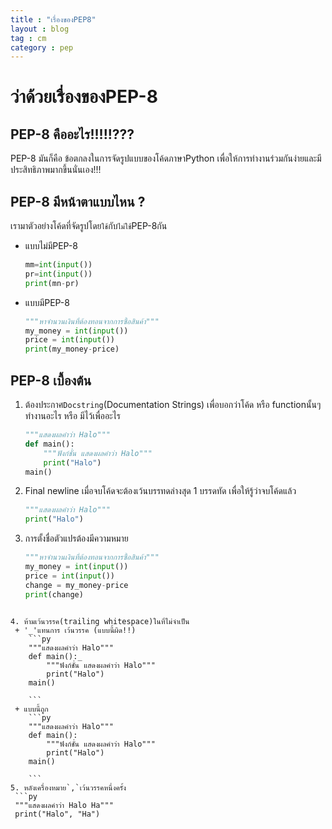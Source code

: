 ```yaml
---
title : "เรื่องของPEP8"
layout : blog
tag : cm
category : pep
---
```

# ว่าด้วยเรื่องของPEP-8
## PEP-8 คืออะไร!!!!!???
PEP-8 มันก็คือ ข้อตกลงในการจัดรูปแบบของโค้ดภาษาPython เพื่อให้การทำงานร่วมกันง่ายและมีประสิทธิภาพมากขึ้นนั่นเอง!!!

## PEP-8 มีหน้าตาแบบไหน ?
เรามาตัวอย่างโค้ดที่จัดรูปโดย`ใช้`กับ`ไม่ใช้`PEP-8กัน
+ แบบไม่มีPEP-8
   ```py
  mm=int(input())
  pr=int(input())
  print(mn-pr)
  ```
+ แบบมีPEP-8
  ```py
  """หาจำนวนเงินที่ต้องทอนจากการซื้อสินค้า"""
  my_money = int(input())
  price = int(input())
  print(my_money-price)
  
  ```

## PEP-8 เบื้องต้น
1. ต้องประกาศ`Docstring`(Documentation Strings) เพื่อบอกว่าโค้ด หรือ functionนั้นๆทำงานอะไร หรือ มีไว้เพื่ออะไร
   ```py
   """แสดงผลคำว่า Halo"""
   def main():
       """ฟังก์ชั่น แสดงผลคำว่า Halo"""
       print("Halo")
   main()

   ```
2. Final newline เมื่อจบโค้ดจะต้องเว้นบรรทดล่างสุด 1 บรรดทัด เพื่อให้รู้ว่าจบโค้ดแล้ว
   ```py
   """แสดงผลคำว่า Halo"""
   print("Halo")

   ```
3. การตั้งชื่อตัวแปรต้องมีความหมาย
   ```py
   """หาจำนวนเงินที่ต้องทอนจากการซื้อสินค้า"""
   my_money = int(input())
   price = int(input())
   change = my_money-price 
   print(change)
  
  ```  
4. ห้ามเว้นวรรค(trailing whitespace)ในที่ไม่จำเป็น
   + '_'แทนการ เว้นวรรค (แบบนี้ผิด!!)
      ```py
      """แสดงผลคำว่า Halo"""
      def main():_
          """ฟังก์ชั่น แสดงผลคำว่า Halo"""
          print("Halo")
      main()

      ```
   + แบบนี้ถูก
      ```py
      """แสดงผลคำว่า Halo"""
      def main():
          """ฟังก์ชั่น แสดงผลคำว่า Halo"""
          print("Halo")
      main()

      ```
5. หลังเครื่องหมาย`,`เว้นวรรคหนึ่งครั้ง
   ```py
   """แสดงผลคำว่า Halo Ha"""
   print("Halo", "Ha")

   ```

   
